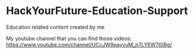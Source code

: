 # HackYourFuture-Education-Support
Education related content created by me

My youtube channel that you can find those videos: 
https://www.youtube.com/channel/UCcJW9payvuM_n7LYEW7t0Bg/
